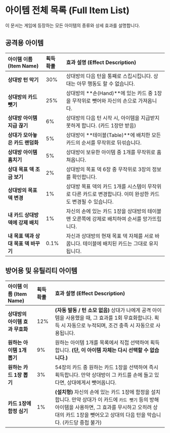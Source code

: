 <!-- ITEM_LIST.md -->
# 아이템 전체 목록 (Full Item List)

이 문서는 게임에 등장하는 모든 아이템의 종류와 상세 효과를 설명합니다.

## 공격용 아이템

| 아이템 이름 (Item Name) | 획득 확률 | 효과 설명 (Effect Description) |
| :--- | :--- | :--- |
| **상대방 턴 막기** | 30% | 상대방의 다음 턴을 통째로 스킵시킵니다. 상대는 아무 행동도 할 수 없습니다. |
| **상대방의 카드 뺏기** | 25% | 상대방의 **손(Hand)**에 있는 카드 중 1장을 무작위로 뺏어와 자신의 손으로 가져옵니다. |
| **상대방 아이템 지급 끊기** | 6% | 상대방의 다음 턴 시작 시, 아이템을 지급받지 못하게 합니다. (카드 1장만 받음) |
| **상대가 모아놓은 카드 랜덤화** | 5% | 상대방이 **테이블(Table)**에 배치한 모든 카드의 순서를 무작위로 뒤섞습니다. |
| **상대방 아이템 훔치기** | 5% | 상대방이 보유한 아이템 중 1개를 무작위로 훔쳐옵니다. |
| **상대 목표 덱 조금 보기** | 2% | 상대방의 목표 덱 6장 중 무작위로 3장의 정보를 확인합니다. |
| **상대방의 목표 덱 변경** | 1% | 상대방 목표 덱의 카드 1개를 시스템이 무작위로 다른 카드로 변경합니다. 이미 완성한 카드도 변경될 수 있습니다. |
| **내 카드 상대방 덱에 강제 배치**| 1% | 자신의 손에 있는 카드 1장을 상대방의 테이블 맨 오른쪽에 강제로 배치하여 순서를 망가뜨립니다. |
| **내 목표 덱과 상대 목표 덱 바꾸기**| 0.1%| 자신과 상대방의 현재 목표 덱 자체를 서로 바꿉니다. 테이블에 배치된 카드는 그대로 유지됩니다. |

## 방어용 및 유틸리티 아이템

| 아이템 이름 (Item Name) | 획득 확률 | 효과 설명 (Effect Description) |
| :--- | :--- | :--- |
| **상대방의 아이템 효과 무효화** | 12% | **(자동 발동 / 턴 소모 없음)** 상대가 나에게 공격 아이템을 사용했을 때, 그 효과를 1회 무효화합니다. 획득 시 자동으로 누적되며, 조건 충족 시 자동으로 사용됩니다. |
| **원하는 아이템 1개 뽑기** | 9% | 원하는 아이템 1개를 목록에서 직접 선택하여 획득합니다. **(단, 이 아이템 자체는 다시 선택할 수 없습니다.)** |
| **원하는 카드 1장 뽑기** | 3% | 54장의 카드 중 원하는 카드 1장을 선택하여 즉시 획득합니다. 만약 상대방이 그 카드를 손에 들고 있다면, 상대에게서 뺏어옵니다. |
| **카드 1장에 함정 심기** | 1% | **(설치형)** 자신의 손에 있는 카드 1장에 함정을 설치합니다. 만약 상대가 이 카드에 `카드 뺏기` 등의 방해 아이템을 사용하면, 그 효과를 무시하고 오히려 상대의 카드 1장을 뺏어오고 상대의 다음 턴을 막습니다. (카드당 중첩 불가) |
